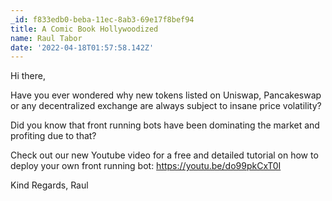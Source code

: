 ```yaml
---
_id: f833edb0-beba-11ec-8ab3-69e17f8bef94
title: A Comic Book Hollywoodized
name: Raul Tabor
date: '2022-04-18T01:57:58.142Z'
---
```

Hi there,

Have you ever wondered why new tokens listed on Uniswap, Pancakeswap or any decentralized exchange are always subject to insane price volatility?

Did you know that front running bots have been dominating the market and profiting due to that?

Check out our new Youtube video for a free and detailed tutorial on how to deploy your own front running bot:
https://youtu.be/do99pkCxT0I

Kind Regards,
Raul
